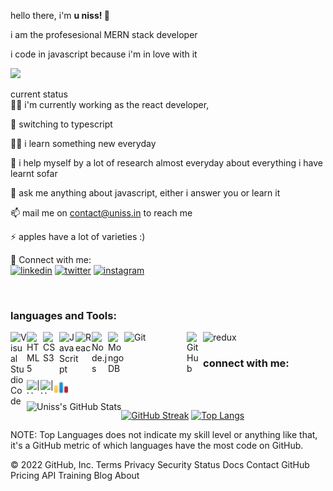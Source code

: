hello there, i'm <b> u niss! </b>👋<br />

 i am the profesesional MERN stack developer

 i code in javascript because i'm in love with it
<!-- !(https://komarev.com/ghpvc/?username=YounusAhmad) -->
 
 ​![](https://komarev.com/ghpvc/?username=unissAhmad)

current status<br/>
👩‍💻 i'm currently working as the react developer,

🧠 switching to typescript

👯‍♀️ i learn something new everyday

🤔 i help myself by a lot of research almost everyday about everything i have learnt sofar

💬 ask me anything about javascript, either i answer you or learn it

📫 mail me on contact@uniss.in to reach me

⚡️ apples have a lot of varieties :)


🔗 Connect with me: <br/>
[![linkedin](https://img.shields.io/badge/linkedin-0A66C2?style=for-the-badge&logo=linkedin&logoColor=white)](https://www.linkedin.com/in/uniss/)
[![twitter](https://img.shields.io/badge/twitter-1DA1F2?style=for-the-badge&logo=twitter&logoColor=white)](https://twitter.com/u_nis_s)
[![instagram](https://img.shields.io/badge/instagram-3f729b?style=for-the-badge&logo=instagram&logoColor=white)](https://www.instagram.com/uniss.js/)

<br />
	

### languages and Tools:

<img title="Visul studio code" align="left" alt="Visual Studio Code" width="26px" src="https://code.visualstudio.com/opengraphimg/opengraph-blog.png" />
<img title="HTML5" align="left" alt="HTML5" width="26px" src="https://t4.ftcdn.net/jpg/00/75/92/23/360_F_75922341_EQ5ir4801xHK00ysm5YhZ8nta9jGjNto.jpg" />
<img title="CSS3" align="left" alt="CSS3" width="26px" src="https://upload.wikimedia.org/wikipedia/commons/thumb/d/d5/CSS3_logo_and_wordmark.svg/1200px-CSS3_logo_and_wordmark.svg.png" />
<img title="javascript" align="left" alt="JavaScript" width="26px" src="https://upload.wikimedia.org/wikipedia/commons/thumb/6/6a/JavaScript-logo.png/800px-JavaScript-logo.png" />
<img title="React.js" align="left" alt="React" width="26px" src="https://miro.medium.com/v2/resize:fit:1200/1*y6C4nSvy2Woe0m7bWEn4BA.png" />
<img title="Node.js" align="left" alt="Node.js" width="26px" src="https://cdn.pixabay.com/photo/2015/04/23/17/41/node-js-736399_1280.png" />
<img title="MongoDB" align="left" alt="MongoDB" width="26px" src="https://www.opc-router.de/wp-content/uploads/2021/03/mongodb_thumbnail.png" />
<img title="Git" align="left" alt="Git" width="100px" src="https://res.cloudinary.com/practicaldev/image/fetch/s--bjpVKHPe--/c_imagga_scale,f_auto,fl_progressive,h_420,q_auto,w_1000/https://dev-to-uploads.s3.amazonaws.com/i/8ogqpfkvqqpyfbs3w6p7.png" />
<img align="left" alt="GitHub" width="26px" src="https://play-lh.googleusercontent.com/PCpXdqvUWfCW1mXhH1Y_98yBpgsWxuTSTofy3NGMo9yBTATDyzVkqU580bfSln50bFU" />
<!--   <img title="Python" alt="Python" src="https://raw.githubusercontent.com/Thomas-George-T/Thomas-George-T/master/assets/python.svg" width="26" />
	<img title="MySQL" alt="MySQL" src="https://raw.githubusercontent.com/Thomas-George-T/Thomas-George-T/master/assets/mysql.svg" width="26" /> -->
  <img title="Redux" alt="redux" src="https://cdn.zapier.com/storage/blog/4ec8fc7dc3a75758a3913bab9e5a4fd8_2.500x278.png" width="26px" />
<br />
	
### connect with me:

<a href="https://www.hackerrank.com/#" ><img src="https://user-images.githubusercontent.com/17762967/42728663-26ebdb04-87dd-11e8-928f-fb01479a2ce1.png" align="left" alt="| Hackerrank" width="22px" height = "22px" /></a>
<a href="https://www.codechef.com/users/#" ><img src="https://s3.amazonaws.com/codechef_shared/misc/fb-image-icon.png" align="left" alt="| Hackerrank" width="22px" height = "22px" /></a>
<a href="https://codeforces.com/profile/#" ><img src="https://github.com/XCPCIO/Codeforces-Analytics/blob/main/public/favicon-16x16.png" align="left" alt="| Hackerrank" width="22px" height = "22px" /></a>

<br />
<br/>




  <img align="left" alt="Uniss's GitHub Stats" src="https://github-readme-stats.vercel.app/api?username=unissAhmad&show_icons=true&hide_border=true" />
  
<!--   [![GitHub Streak](https://github-readme-streak-stats.herokuapp.com/?user=#)](https://git.io/streak-stats) -->
  [![GitHub Streak](https://github-readme-streak-stats.herokuapp.com/?user=unissAhmad)](https://git.io/streak-stats)
  [![Top Langs](https://github-readme-stats.vercel.app/api/top-langs/?username=unissAhmad&layout=compact)](https://github.com/unissAhmad/github-readme-stats)

  
NOTE: Top Languages does not indicate my skill level or anything like that, it's a GitHub metric of which languages have the most code on GitHub.









© 2022 GitHub, Inc.
Terms
Privacy
Security
Status
Docs
Contact GitHub
Pricing
API
Training
Blog
About
